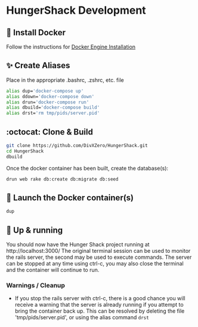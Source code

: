 # HungerShack Development

## :whale: Install Docker
Follow the instructions for
[Docker Engine Installation](https://docs.docker.com/engine/installation/)

## :sparkles: Create Aliases
Place in the appropriate .bashrc, .zshrc, etc. file
```bash
alias dup='docker-compose up'
alias ddown='docker-compose down'
alias drun='docker-compose run'
alias dbuild='docker-compose build'
alias drst='rm tmp/pids/server.pid'
```

## :octocat: Clone & Build
```bash
git clone https://github.com/DivXZero/HungerShack.git
cd HungerShack
dbuild
```

Once the docker container has been built, create the database(s):
```bash
drun web rake db:create db:migrate db:seed
```

## :rocket: Launch the Docker container(s)
```bash
dup
```

## :metal: Up & running
You should now have the Hunger Shack project running at http://localhost:3000/
The original terminal session can be used to monitor the rails server, the second may be used to execute commands. The server can be stopped at any time using ctrl-c, you may also close the terminal and the container will continue to run.

### Warnings / Cleanup

* If you stop the rails server with ctrl-c, there is a good chance you will receive a warning that the server is already running if you attempt to bring the container back up. This can be resolved by deleting the file 'tmp/pids/server.pid', or using the alias command ```drst```
